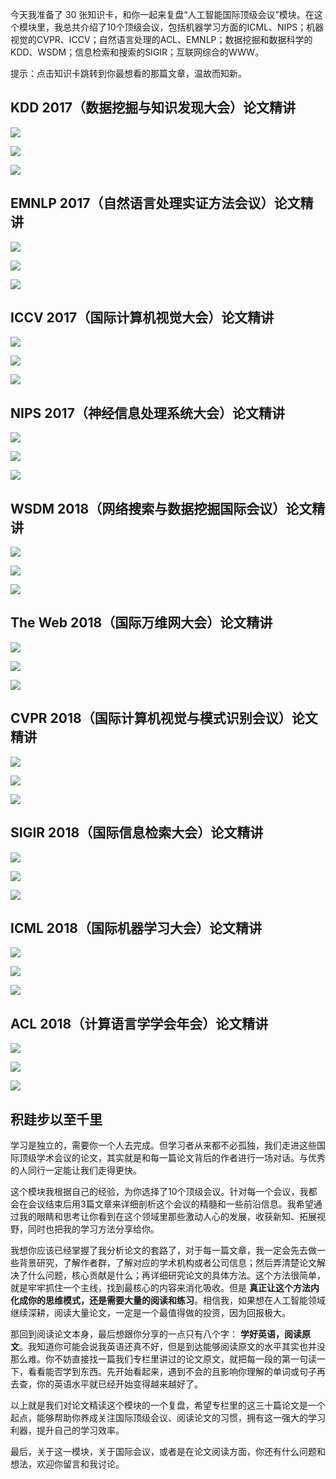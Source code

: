 今天我准备了 30 张知识卡，和你一起来复盘“人工智能国际顶级会议”模块。在这个模块里，我总共介绍了10个顶级会议，包括机器学习方面的ICML、NIPS；机器视觉的CVPR、ICCV；自然语言处理的ACL、EMNLP；数据挖掘和数据科学的KDD、WSDM；信息检索和搜索的SIGIR；互联网综合的WWW。

提示：点击知识卡跳转到你最想看的那篇文章，温故而知新。

## KDD 2017（数据挖掘与知识发现大会）论文精讲

[![](https://static001.geekbang.org/resource/image/10/06/10cb191bddde32920cfb9d48971ce806.jpg?wh=1138*449)](https://time.geekbang.org/column/article/159)

[![](https://static001.geekbang.org/resource/image/b7/cc/b77e0dd9b5422fc483605dfa18519fcc.jpg?wh=1141*547)](https://time.geekbang.org/column/article/391)

[![](https://static001.geekbang.org/resource/image/6e/42/6edea80c0a378d8e4a8196aa3cb34942.jpg?wh=1138*501)](https://time.geekbang.org/column/article/394)

## EMNLP 2017（自然语言处理实证方法会议）论文精讲

[![](https://static001.geekbang.org/resource/image/99/0c/998b153a3e799873d0a74490b073170c.jpg?wh=1139*453)](https://time.geekbang.org/column/article/397)

[![](https://static001.geekbang.org/resource/image/32/d5/32bbe7013a33e4e6f4902e465104edd5.jpg?wh=1144*555)](https://time.geekbang.org/column/article/658)

[![](https://static001.geekbang.org/resource/image/76/3b/767fc3b2298a9705c7b2f731c7b12f3b.jpg?wh=1147*502)](https://time.geekbang.org/column/article/661)

## ICCV 2017（国际计算机视觉大会）论文精讲

[![](https://static001.geekbang.org/resource/image/55/38/55eb3ea8693c70200aafd3f5f4277038.jpg?wh=1135*518)](https://time.geekbang.org/column/article/2681)

[![](https://static001.geekbang.org/resource/image/fb/2f/fbb4b50ec209879b3d1e1da5a426212f.jpg?wh=1147*586)](https://time.geekbang.org/column/article/2717)

[![](https://static001.geekbang.org/resource/image/e2/03/e2bd4edfd5d3cc2b818d9e371584fe03.jpg?wh=1141*502)](https://time.geekbang.org/column/article/2782)

## NIPS 2017（神经信息处理系统大会）论文精讲

[![](https://static001.geekbang.org/resource/image/61/2c/617ffdf73e8f41a36a11ac5ea5f0862c.jpg?wh=1137*506)](https://time.geekbang.org/column/article/2868)

[![](https://static001.geekbang.org/resource/image/11/27/115484986db70b94b363237a09d3d227.jpg?wh=1142*540)](https://time.geekbang.org/column/article/2941)

[![](https://static001.geekbang.org/resource/image/28/2a/2811bcf14a2e16759d6afaa8e15dcc2a.jpg?wh=1138*495)](https://time.geekbang.org/column/article/3211)

## WSDM 2018（网络搜索与数据挖掘国际会议）论文精讲

[![](https://static001.geekbang.org/resource/image/80/ae/809abe856cc2482c2b8f80728dda82ae.jpg?wh=1137*508)](https://time.geekbang.org/column/article/3946)

[![](https://static001.geekbang.org/resource/image/5b/ec/5b47edfe3db4fec97e5b1975bdc983ec.jpg?wh=1146*523)](https://time.geekbang.org/column/article/3961)

[![](https://static001.geekbang.org/resource/image/e6/d5/e6d5f263155a9d7e8a964516dedfa4d5.jpg?wh=1142*490)](https://time.geekbang.org/column/article/4024)

## The Web 2018（国际万维网大会）论文精讲

[![](https://static001.geekbang.org/resource/image/40/f7/40c75bfcf277690085923effd015e1f7.jpg?wh=1138*515)](https://time.geekbang.org/column/article/8106)

[![](https://static001.geekbang.org/resource/image/7d/95/7d273597ba638065e3b1286e07a4e495.jpg?wh=1134*541)](https://time.geekbang.org/column/article/8234)

[![](https://static001.geekbang.org/resource/image/80/9d/80b6558a51f71d7fc5eda9b3a31f5a9d.jpg?wh=1154*502)](https://time.geekbang.org/column/article/8293)

## CVPR 2018（国际计算机视觉与模式识别会议）论文精讲

[![](https://static001.geekbang.org/resource/image/45/86/45b1fa4c83680b7be3e2247298a33086.jpg?wh=1140*519)](https://time.geekbang.org/column/article/12010)

[![](https://static001.geekbang.org/resource/image/ab/75/ab3714f22d7729600aaaa2fff2c8fa75.jpg?wh=1138*544)](https://time.geekbang.org/column/article/12100)

[![](https://static001.geekbang.org/resource/image/a8/9b/a867d7e402b26eef0ac152e24dc90a9b.jpg?wh=1136*495)](https://time.geekbang.org/column/article/12190)

## SIGIR 2018（国际信息检索大会）论文精讲

[![](https://static001.geekbang.org/resource/image/e9/ba/e9384d0b367a2a54570b345acd7bf2ba.jpg?wh=1145*510)](https://time.geekbang.org/column/article/11367)

[![](https://static001.geekbang.org/resource/image/11/13/11039fa5ef4bae821c3b0e2313195f13.jpg?wh=1139*543)](https://time.geekbang.org/column/article/11636)

[![](https://static001.geekbang.org/resource/image/c2/dc/c21379bb9909723a3f1df50aa33fd9dc.jpg?wh=1137*502)](https://time.geekbang.org/column/article/11851)

## ICML 2018（国际机器学习大会）论文精讲

[![](https://static001.geekbang.org/resource/image/6a/80/6aa4bbbe32cd70673416c1cd31705280.jpg?wh=1146*516)](https://time.geekbang.org/column/article/12443)

[![](https://static001.geekbang.org/resource/image/d3/6b/d3bffb14410259a1ca768447bd41f36b.jpg?wh=1136*590)](https://time.geekbang.org/column/article/12648)

[![](https://static001.geekbang.org/resource/image/09/2e/09dadd6ef090c20da82ba628caf5f52e.jpg?wh=1146*496)](https://time.geekbang.org/column/article/12834)

## ACL 2018（计算语言学学会年会）论文精讲

[![](https://static001.geekbang.org/resource/image/ad/4f/adc4f44971972753870205b15016244f.jpg?wh=1149*510)](http://uhttps://time.geekbang.org/column/article/13014)

[![](https://static001.geekbang.org/resource/image/7c/77/7c2fca243d7761290af3286f7f20fa77.jpg?wh=1146*544)](https://time.geekbang.org/column/article/13193)

[![](https://static001.geekbang.org/resource/image/80/fd/8093da74b265592edd46f74dcb8f53fd.jpg?wh=1138*504)](https://time.geekbang.org/column/article/13276)

## 积跬步以至千里

学习是独立的，需要你一个人去完成。但学习者从来都不必孤独，我们走进这些国际顶级学术会议的论文，其实就是和每一篇论文背后的作者进行一场对话。与优秀的人同行一定能让我们走得更快。

这个模块我根据自己的经验，为你选择了10个顶级会议。针对每一个会议，我都会在会议结束后用3篇文章来详细剖析这个会议的精髓和一些前沿信息。我希望通过我的眼睛和思考让你看到在这个领域里那些激动人心的发展，收获新知、拓展视野，同时也把我的学习方法分享给你。

我想你应该已经掌握了我分析论文的套路了，对于每一篇文章，我一定会先去做一些背景研究，了解作者群，了解对应的学术机构或者公司信息；然后弄清楚论文解决了什么问题，核心贡献是什么；再详细研究论文的具体方法。这个方法很简单，就是牢牢抓住一个主线，找到最核心的内容来消化吸收。但是 **真正让这个方法内化成你的思维模式，还是需要大量的阅读和练习**。相信我，如果想在人工智能领域继续深耕，阅读大量论文，一定是一个最值得做的投资，因为回报极大。

那回到阅读论文本身，最后想跟你分享的一点只有八个字： **学好英语，阅读原文**。我知道你可能会说我英语还真不好，但是到达能够阅读原文的水平其实也并没那么难。你不妨直接找一篇我们专栏里讲过的论文原文，就把每一段的第一句读一下，看看能否学到东西。先开始看起来，遇到不会的且影响你理解的单词或句子再去查，你的英语水平就已经开始变得越来越好了。

以上就是我们对论文精读这个模块的一个复盘，希望专栏里的这三十篇论文是一个起点，能够帮助你养成关注国际顶级会议、阅读论文的习惯，拥有这一强大的学习利器，提升自己的学习效率。

最后，关于这一模块，关于国际会议，或者是在论文阅读方面，你还有什么问题和想法，欢迎你留言和我讨论。